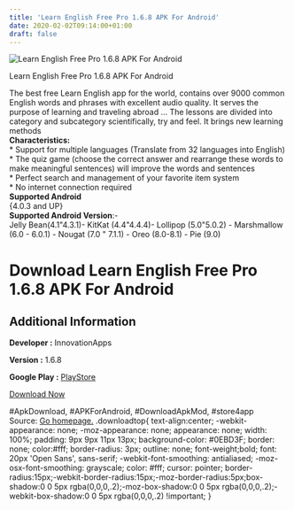 ```yaml
---
title: 'Learn English Free Pro 1.6.8 APK For Android'
date: 2020-02-02T09:14:00+01:00
draft: false
---
```


![Learn English Free Pro 1.6.8 APK For Android](https://i0.wp.com/apkhome.net/wp-content/uploads/2020/02/Learn-English-Free-Pro-1.6.8.png "Learn English Free Pro 1.6.8 APK For Android")

  

Learn English Free Pro 1.6.8 APK For Android

The best free Learn English app for the world, contains over 9000 common English words and phrases with excellent audio quality. It serves the purpose of learning and traveling abroad ... The lessons are divided into category and subcategory scientifically, try and feel. It brings new learning methods  
**Characteristics:**  
\* Support for multiple languages (Translate from 32 languages into English)  
\* The quiz game (choose the correct answer and rearrange these words to make meaningful sentences) will improve the words and sentences  
\* Perfect search and management of your favorite item system  
\* No internet connection required  
**Supported Android**  
{4.0.3 and UP}  
**Supported Android Version**:-  
Jelly Bean(4.1"4.3.1)- KitKat (4.4"4.4.4)- Lollipop (5.0"5.0.2) - Marshmallow (6.0 - 6.0.1) - Nougat (7.0 " 7.1.1) - Oreo (8.0-8.1) - Pie (9.0)

Download Learn English Free Pro 1.6.8 APK For Android
=====================================================

Additional Information
----------------------

**Developer :** InnovationApps

**Version :** 1.6.8

**Google Play :** [PlayStore](https://play.google.com/store/apps/details?id=com.language.learnenglish&hl=en)

  

[Download Now](https://store4app.co/post/learn-english-free-pro-1-6-8-apk-for-android_1580630573)

  
#ApkDownload, #APKForAndroid, #DownloadApkMod, #store4app  
Source: [Go homepage.](https://store4app.co/post/learn-english-free-pro-1-6-8-apk-for-android_1580630573) .downloadtop{ text-align:center; -webkit-appearance: none; -moz-appearance: none; appearance: none; width: 100%; padding: 9px 9px 11px 13px; background-color: #0EBD3F; border: none; color:#fff; border-radius: 3px; outline: none; font-weight;bold; font: 20px 'Open Sans', sans-serif; -webkit-font-smoothing: antialiased; -moz-osx-font-smoothing: grayscale; color: #fff; cursor: pointer; border-radius:15px;-webkit-border-radius:15px;-moz-border-radius:5px;box-shadow:0 0 5px rgba(0,0,0,.2);-moz-box-shadow:0 0 5px rgba(0,0,0,.2);-webkit-box-shadow:0 0 5px rgba(0,0,0,.2) !important; }